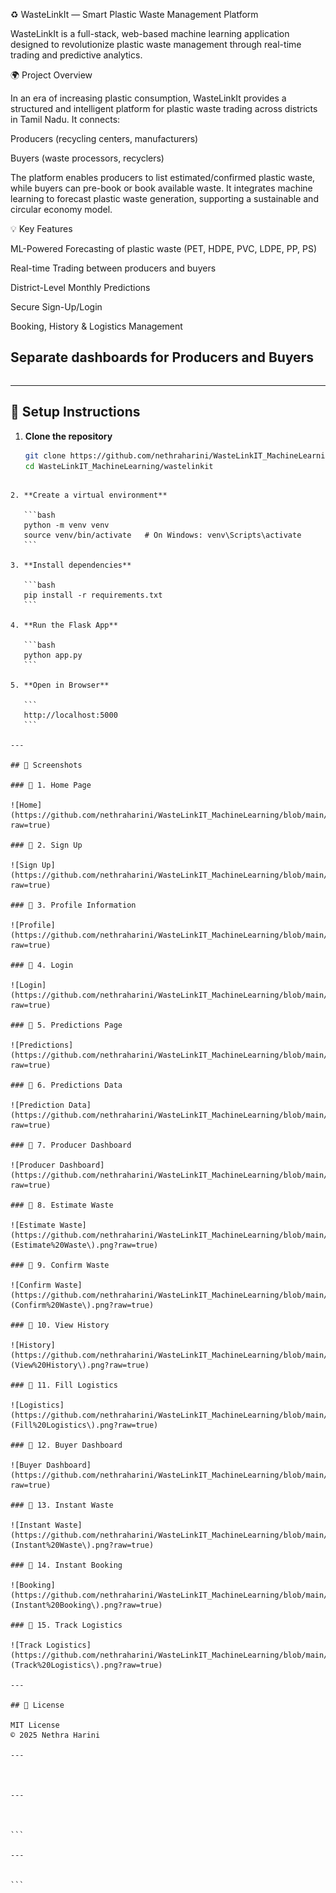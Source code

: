 ♻️ WasteLinkIt — Smart Plastic Waste Management Platform

WasteLinkIt is a full-stack, web-based machine learning application designed to revolutionize plastic waste management through real-time trading and predictive analytics.

🌍 Project Overview

In an era of increasing plastic consumption, WasteLinkIt provides a structured and intelligent platform for plastic waste trading across districts in Tamil Nadu. It connects:

Producers (recycling centers, manufacturers)

Buyers (waste processors, recyclers)

The platform enables producers to list estimated/confirmed plastic waste, while buyers can pre-book or book available waste. It integrates machine learning to forecast plastic waste generation, supporting a sustainable and circular economy model.

💡 Key Features

ML-Powered Forecasting of plastic waste (PET, HDPE, PVC, LDPE, PP, PS)

Real-time Trading between producers and buyers

District-Level Monthly Predictions

Secure Sign-Up/Login

Booking, History & Logistics Management

Separate dashboards for Producers and Buyers
---

```markdown

````

---

## 🧪 Setup Instructions

1. **Clone the repository**
   ```bash
   git clone https://github.com/nethraharini/WasteLinkIT_MachineLearning.git
   cd WasteLinkIT_MachineLearning/wastelinkit
````

2. **Create a virtual environment**

   ```bash
   python -m venv venv
   source venv/bin/activate   # On Windows: venv\Scripts\activate
   ```

3. **Install dependencies**

   ```bash
   pip install -r requirements.txt
   ```

4. **Run the Flask App**

   ```bash
   python app.py
   ```

5. **Open in Browser**

   ```
   http://localhost:5000
   ```

---

## 📸 Screenshots

### 🔹 1. Home Page

![Home](https://github.com/nethraharini/WasteLinkIT_MachineLearning/blob/main/Screenshots_Wastelinkit/1_home.png?raw=true)

### 🔹 2. Sign Up

![Sign Up](https://github.com/nethraharini/WasteLinkIT_MachineLearning/blob/main/Screenshots_Wastelinkit/2_SignUp.png?raw=true)

### 🔹 3. Profile Information

![Profile](https://github.com/nethraharini/WasteLinkIT_MachineLearning/blob/main/Screenshots_Wastelinkit/3_Profile_Information.png?raw=true)

### 🔹 4. Login

![Login](https://github.com/nethraharini/WasteLinkIT_MachineLearning/blob/main/Screenshots_Wastelinkit/4_Login.png?raw=true)

### 🔹 5. Predictions Page

![Predictions](https://github.com/nethraharini/WasteLinkIT_MachineLearning/blob/main/Screenshots_Wastelinkit/5_Predictions.png?raw=true)

### 🔹 6. Predictions Data

![Prediction Data](https://github.com/nethraharini/WasteLinkIT_MachineLearning/blob/main/Screenshots_Wastelinkit/6_Predictions%20Data.png?raw=true)

### 🔹 7. Producer Dashboard

![Producer Dashboard](https://github.com/nethraharini/WasteLinkIT_MachineLearning/blob/main/Screenshots_Wastelinkit/7_ProducerDashboard.png?raw=true)

### 🔹 8. Estimate Waste

![Estimate Waste](https://github.com/nethraharini/WasteLinkIT_MachineLearning/blob/main/Screenshots_Wastelinkit/8_Producer\(Estimate%20Waste\).png?raw=true)

### 🔹 9. Confirm Waste

![Confirm Waste](https://github.com/nethraharini/WasteLinkIT_MachineLearning/blob/main/Screenshots_Wastelinkit/9_Producer\(Confirm%20Waste\).png?raw=true)

### 🔹 10. View History

![History](https://github.com/nethraharini/WasteLinkIT_MachineLearning/blob/main/Screenshots_Wastelinkit/10_Producer\(View%20History\).png?raw=true)

### 🔹 11. Fill Logistics

![Logistics](https://github.com/nethraharini/WasteLinkIT_MachineLearning/blob/main/Screenshots_Wastelinkit/11_Producer\(Fill%20Logistics\).png?raw=true)

### 🔹 12. Buyer Dashboard

![Buyer Dashboard](https://github.com/nethraharini/WasteLinkIT_MachineLearning/blob/main/Screenshots_Wastelinkit/12_Buyer%20Dashboard.png?raw=true)

### 🔹 13. Instant Waste

![Instant Waste](https://github.com/nethraharini/WasteLinkIT_MachineLearning/blob/main/Screenshots_Wastelinkit/14_Buyer\(Instant%20Waste\).png?raw=true)

### 🔹 14. Instant Booking

![Booking](https://github.com/nethraharini/WasteLinkIT_MachineLearning/blob/main/Screenshots_Wastelinkit/15_Buyer\(Instant%20Booking\).png?raw=true)

### 🔹 15. Track Logistics

![Track Logistics](https://github.com/nethraharini/WasteLinkIT_MachineLearning/blob/main/Screenshots_Wastelinkit/16_Buyer\(Track%20Logistics\).png?raw=true)

---

## 📜 License

MIT License
© 2025 Nethra Harini

---



---



```

---


```
